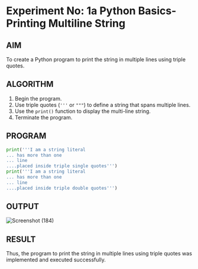 # Experiment No: 1a Python Basics- Printing Multiline String

## AIM  
To create a Python program to print the string in multiple lines using triple quotes.

## ALGORITHM  
1. Begin the program.  
2. Use triple quotes (`'''` or `"""`) to define a string that spans multiple lines.  
3. Use the `print()` function to display the multi-line string.  
4. Terminate the program.

## PROGRAM
```python
print('''I am a string literal
... has more than one
... line
....placed inside triple single quotes''')
print('''I am a string literal
... has more than one
... line
....placed inside triple double quotes''')
```
## OUTPUT

![Screenshot (184)](https://github.com/user-attachments/assets/9224b7b9-0ba4-45ef-8a0f-f96f829d655c)



## RESULT
Thus, the program to print the string in multiple lines using triple quotes was implemented and executed successfully.

